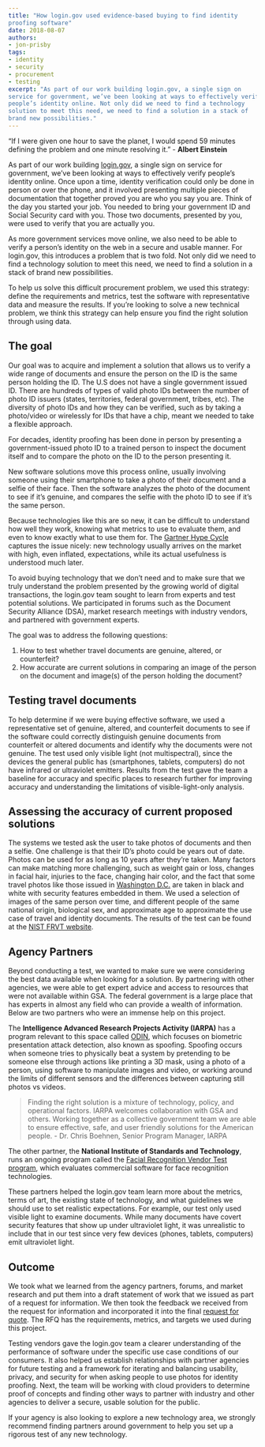 ```yaml
---
title: "How login.gov used evidence-based buying to find identity
proofing software"
date: 2018-08-07
authors:
- jon-prisby
tags:
- identity
- security
- procurement
- testing
excerpt: "As part of our work building login.gov, a single sign on
service for government, we’ve been looking at ways to effectively verify
people’s identity online. Not only did we need to find a technology
solution to meet this need, we need to find a solution in a stack of
brand new possibilities."
---
```


“If I were given one hour to save the planet, I would spend 59 minutes
defining the problem and one minute resolving it.” - **Albert Einstein**

As part of our work building [login.gov](https://www.login.gov/), a
single sign on service for government, we’ve been looking at ways to
effectively verify people’s identity online. Once upon a time, identity
verification could only be done in person or over the phone, and it
involved presenting multiple pieces of documentation that together
proved you are who you say you are. Think of the day you started your
job. You needed to bring your government ID and Social Security card
with you. Those two documents, presented by you, were used to verify
that you are actually you.

As more government services move online, we also need to be able to
verify a person’s identity on the web in a secure and usable manner. For
login.gov, this introduces a problem that is two fold. Not only did we
need to find a technology solution to meet this need, we need to find a
solution in a stack of brand new possibilities.

To help us solve this difficult procurement problem, we used this
strategy: define the requirements and metrics, test the software with
representative data and measure the results. If you’re looking to solve
a new technical problem, we think this strategy can help ensure you find
the right solution through using data.

## The goal

Our goal was to acquire and implement a solution that allows us to
verify a wide range of documents and ensure the person on the ID is the
same person holding the ID. The U.S does not have a single government
issued ID. There are hundreds of types of valid photo IDs between the
number of photo ID issuers (states, territories, federal government,
tribes, etc). The diversity of photo IDs and how they can be verified,
such as by taking a photo/video or wirelessly for IDs that have a chip,
meant we needed to take a flexible approach.

For decades, identity proofing has been done in person by presenting a
government-issued photo ID to a trained person to inspect the document
itself and to compare the photo on the ID to the person presenting it.

New software solutions move this process online, usually involving
someone using their smartphone to take a photo of their document and a
selfie of their face. Then the software analyzes the photo of the
document to see if it’s genuine, and compares the selfie with the photo
ID to see if it’s the same person.

Because technologies like this are so new, it can be difficult to
understand how well they work, knowing what metrics to use to evaluate
them, and even to know exactly what to use them for. The [Gartner Hype
Cycle](https://www.gartner.com/smarterwithgartner/top-trends-in-the-gartner-hype-cycle-for-emerging-technologies-2017/)
captures the issue nicely: new technology usually arrives on the market
with high, even inflated, expectations, while its actual usefulness is
understood much later.

To avoid buying technology that we don’t need and to make sure that we
truly understand the problem presented by the growing world of digital
transactions, the login.gov team sought to learn from experts and test
potential solutions. We participated in forums such as the Document
Security Alliance (DSA), market research meetings with industry vendors,
and partnered with government experts.

The goal was to address the following questions:

1.  How to test whether travel documents are genuine, altered, or counterfeit?
2.  How accurate are current solutions in comparing an image of the person on the document and image(s) of the person holding the document?

## Testing travel documents

To help determine if we were buying effective software, we used a
representative set of genuine, altered, and counterfeit documents to see
if the software could correctly distinguish genuine documents from
counterfeit or altered documents and identify why the documents were not
genuine. The test used only visible light (not multispectral), since the
devices the general public has (smartphones, tablets, computers) do not
have infrared or ultraviolet emitters. Results from the test gave the
team a baseline for accuracy and specific places to research further for
improving accuracy and understanding the limitations of
visible-light-only analysis.

## Assessing the accuracy of current proposed solutions

The systems we tested ask the user to take photos of documents and then
a selfie. One challenge is that their ID’s photo could be years out of
date. Photos can be used for as long as 10 years after they’re taken.
Many factors can make matching more challenging, such as weight gain or
loss, changes in facial hair, injuries to the face, changing hair color,
and the fact that some travel photos like those issued in [Washington
D.C.](https://dmv.dc.gov/service/dc-dmv-real-id-driver-license) are
taken in black and white with security features embedded in them. We
used a selection of images of the same person over time, and different
people of the same national origin, biological sex, and approximate age
to approximate the use case of travel and identity documents. The
results of the test can be found at the [NIST FRVT
website](https://www.nist.gov/programs-projects/face-recognition-vendor-test-frvt-ongoing).

## Agency Partners

Beyond conducting a test, we wanted to make sure we were considering the
best data available when looking for a solution. By partnering with
other agencies, we were able to get expert advice and access to
resources that were not available within GSA. The federal government is
a large place that has experts in almost any field who can provide a
wealth of information. Below are two partners who were an immense help
on this project.

The **Intelligence Advanced Research Projects Activity (IARPA)** has a program
relevant to this space called
[ODIN](https://www.iarpa.gov/index.php/research-programs/odin), which
focuses on biometric presentation attack detection, also known as
spoofing. Spoofing occurs when someone tries to physically beat a system
by pretending to be someone else through actions like printing a 3D
mask, using a photo of a person, using software to manipulate images and
video, or working around the limits of different sensors and the
differences between capturing still photos vs videos.

<blockquote class="testimonial-blockquote">
  Finding the right solution is a mixture of technology, policy, and operational factors. IARPA welcomes collaboration with GSA and others. Working together as a collective government team we are able to ensure effective, safe, and user friendly solutions for the American people.
  <span>- Dr. Chris Boehnen, Senior Program Manager, IARPA </span>
</blockquote>

The other partner, the **National Institute of Standards and Technology**, runs an ongoing program called the [Facial Recognition
Vendor Test
program](https://www.nist.gov/programs-projects/face-recognition-vendor-test-frvt-ongoing),
which evaluates commercial software for face recognition technologies.

These partners helped the login.gov team learn more about the metrics,
terms of art, the existing state of technology, and what guidelines we
should use to set realistic expectations. For example, our test only
used visible light to examine documents. While many documents have
covert security features that show up under ultraviolet light, it was
unrealistic to include that in our test since very few devices (phones,
tablets, computers) emit ultraviolet light.

## Outcome

We took what we learned from the agency partners, forums, and market
research and put them into a draft statement of work that we issued as
part of a request for information. We then took the feedback we received
from the request for information and incorporated it into the final
[request for
quote](https://www.fbo.gov/index?s=opportunity&mode=form&tab=core&id=66ce42a96d8e4459309749b86dad84dd).
The RFQ has the requirements, metrics, and targets we used during this
project.

Testing vendors gave the login.gov team a clearer understanding of the
performance of software under the specific use case conditions of our
consumers. It also helped us establish relationships with partner
agencies for future testing and a framework for iterating and balancing
usability, privacy, and security for when asking people to use photos
for identity proofing. Next, the team will be working with cloud
providers to determine proof of concepts and finding other ways to
partner with industry and other agencies to deliver a secure, usable
solution for the public.

If your agency is also looking to explore a new technology area, we
strongly recommend finding partners around government to help you set up
a rigorous test of any new technology.
